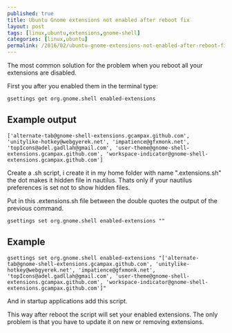 ```yaml
---
published: true
title: Ubuntu Gnome extensions not enabled after reboot fix
layout: post
tags: [linux,ubuntu,extensions,gnome-shell]
categories: [linux,ubuntu]
permalink: /2016/02/ubuntu-gnome-extensions-not-enabled-after-reboot-fix/
---
```

The most common solution for the problem when you reboot all your extensions are disabled.

First you after you enabled them in the terminal type:

```
gsettings get org.gnome.shell enabled-extensions
```


## Example output

```
['alternate-tab@gnome-shell-extensions.gcampax.github.com', 'unitylike-hotkey@webgyerek.net', 'impatience@gfxmonk.net', 'topIcons@adel.gadllah@gmail.com', 'user-theme@gnome-shell-extensions.gcampax.github.com', 'workspace-indicator@gnome-shell-extensions.gcampax.github.com']
```

Create a .sh script, i create it in my home folder with name ".extensions.sh" the dot makes it hidden file in nautilus.
Thats only if your nautilus preferences is set not to show hidden files.

Put in this .extensions.sh file between the double quotes the output of the previous command.

```
gsettings set org.gnome.shell enabled-extensions ""
```

## Example

```
gsettings set org.gnome.shell enabled-extensions "['alternate-tab@gnome-shell-extensions.gcampax.github.com', 'unitylike-hotkey@webgyerek.net', 'impatience@gfxmonk.net', 'topIcons@adel.gadllah@gmail.com', 'user-theme@gnome-shell-extensions.gcampax.github.com', 'workspace-indicator@gnome-shell-extensions.gcampax.github.com']"
```

And in startup applications add this script.

This way after reboot the script will set your enabled extensions.
The only problem is that you have to update it on new or removing extensions.

